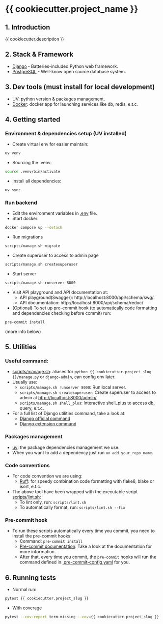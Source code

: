 # {{ cookiecutter.project_name }}

## 1. Introduction

{{ cookiecutter.description }}

## 2. Stack & Framework
- [Django](https://www.djangoproject.com/) - Batteries-included Python web framework.
- [PostgreSQL](https://www.postgresql.org/) - Well-know open source database system.

## 3. Dev tools (must install for local development)
- [UV](https://docs.astral.sh/uv/): python version & packages management.
- [Docker](https://www.docker.com/products/docker-desktop/): docker app for launching services like db, redis, e.t.c.

## 4. Getting started
### Environment & dependencies setup (UV installed)
- Create virtual env for easier maintain:
```bash
uv venv
```
- Sourcing the .venv:
```bash
source .venv/bin/activate
```
- Install all dependencies:
```bash
uv sync
```

### Run backend
- Edit the environment variables in [.env](.env) file.
- Start docker:
```bash
docker compose up --detach
```
- Run migrations
```bash
scripts/manage.sh migrate
```
- Create superuser to access to admin page
```bash
scripts/manage.sh createsuperuser
```
- Start server
```bash
scripts/manage.sh runserver 8000
```
- Visit API playground and API documentation at:
  - API playground(Swagger): http://localhost:8000/api/schema/swg/.
  - API documentation: http://localhost:8000/api/schema/redoc/
- (Optional) To set up pre-commit hook (to automatically code formatting and dependencies checking before commit) run:
```bash
pre-commit install
```
  (more info below)


## 5. Utilities
### Useful command:
- [scripts/manage.sh](scripts/manage.sh): aliases for `python {{ cookiecutter.project_slug }}/manage.py` or `django-admin`, can config env later.
- Usually use:
  - `scripts/manage.sh runserver 8000`: Run local server.
  - `scripts/manage.sh createsuperuser`: Create superuser to access to admin at
[http://localhost:8000/admin/](http://localhost:8000/admin/)
  - `scripts/manage.sh shell_plus`: Interactive shell_plus to access db, query, e.t.c.
- For a full list of Django utilities command, take a look at:
  - [Django official command](https://docs.djangoproject.com/en/4.2/ref/django-admin/)
  - [Django extension command](https://django-extensions.readthedocs.io/en/latest/command_extensions.html)

### Packages management
- [uv](https://docs.astral.sh/uv/): the package dependencies management we use.
- When you want to add a dependency just run `uv add your_repo_name`.

### Code conventions
- For code convention we are using:
  - [Ruff](https://pypi.org/project/ruff/): for speedy combination code formatting with flake8, blake or isort, e.t.c.
- The above tool have been wrapped with the executable script [scripts/lint.sh](scripts/lint.sh):
  - To lint only, run: `scripts/lint.sh`
  - To automatically format, run: `scripts/lint.sh --fix`

### Pre-commit hook
- To run these scripts automatically every time you commit, you need to install the pre-commit hooks:
  - Command: `pre-commit install`
  - [Pre-commit documentation](https://pre-commit.com/): Take a look at the documentation for more information.
  - After that, every time you commit, the `pre-commit` hooks will run the command defined in
[.pre-commit-config.yaml](.pre-commit-config.yaml) for you.


## 6. Running tests
- Normal run:
```bash
pytest {{ cookiecutter.project_slug }}
```
- With coverage
```bash
pytest --cov-report term-missing --cov={{ cookiecutter.project_slug }} {{ cookiecutter.project_slug }}
```
